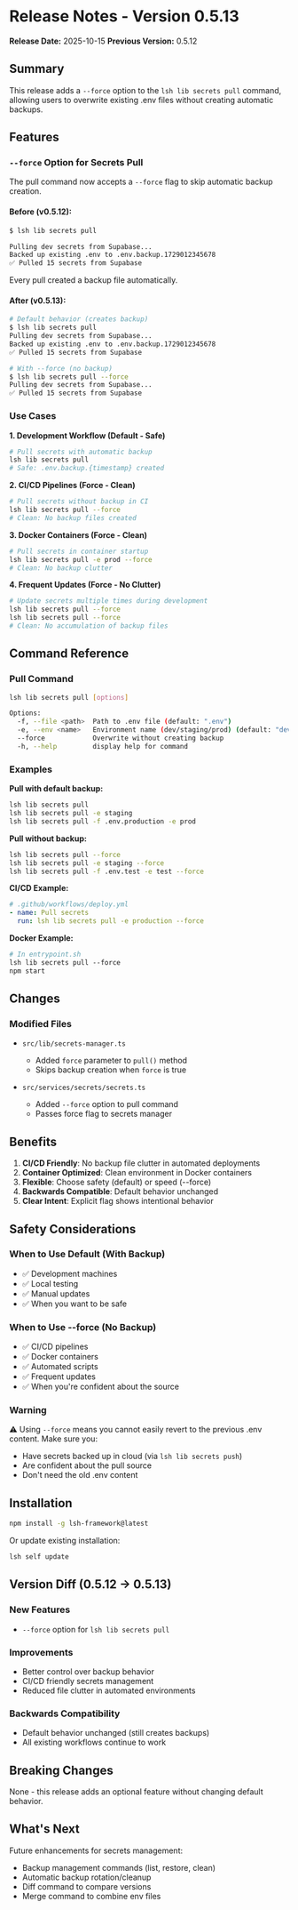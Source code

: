 # Release Notes - Version 0.5.13

**Release Date:** 2025-10-15
**Previous Version:** 0.5.12

## Summary

This release adds a `--force` option to the `lsh lib secrets pull` command, allowing users to overwrite existing .env files without creating automatic backups.

## Features

### `--force` Option for Secrets Pull

The pull command now accepts a `--force` flag to skip automatic backup creation.

#### Before (v0.5.12):
```bash
$ lsh lib secrets pull

Pulling dev secrets from Supabase...
Backed up existing .env to .env.backup.1729012345678
✅ Pulled 15 secrets from Supabase
```

Every pull created a backup file automatically.

#### After (v0.5.13):
```bash
# Default behavior (creates backup)
$ lsh lib secrets pull
Pulling dev secrets from Supabase...
Backed up existing .env to .env.backup.1729012345678
✅ Pulled 15 secrets from Supabase

# With --force (no backup)
$ lsh lib secrets pull --force
Pulling dev secrets from Supabase...
✅ Pulled 15 secrets from Supabase
```

### Use Cases

**1. Development Workflow (Default - Safe)**
```bash
# Pull secrets with automatic backup
lsh lib secrets pull
# Safe: .env.backup.{timestamp} created
```

**2. CI/CD Pipelines (Force - Clean)**
```bash
# Pull secrets without backup in CI
lsh lib secrets pull --force
# Clean: No backup files created
```

**3. Docker Containers (Force - Clean)**
```bash
# Pull secrets in container startup
lsh lib secrets pull -e prod --force
# Clean: No backup clutter
```

**4. Frequent Updates (Force - No Clutter)**
```bash
# Update secrets multiple times during development
lsh lib secrets pull --force
lsh lib secrets pull --force
# Clean: No accumulation of backup files
```

## Command Reference

### Pull Command
```bash
lsh lib secrets pull [options]

Options:
  -f, --file <path>  Path to .env file (default: ".env")
  -e, --env <name>   Environment name (dev/staging/prod) (default: "dev")
  --force            Overwrite without creating backup
  -h, --help         display help for command
```

### Examples

**Pull with default backup:**
```bash
lsh lib secrets pull
lsh lib secrets pull -e staging
lsh lib secrets pull -f .env.production -e prod
```

**Pull without backup:**
```bash
lsh lib secrets pull --force
lsh lib secrets pull -e staging --force
lsh lib secrets pull -f .env.test -e test --force
```

**CI/CD Example:**
```yaml
# .github/workflows/deploy.yml
- name: Pull secrets
  run: lsh lib secrets pull -e production --force
```

**Docker Example:**
```dockerfile
# In entrypoint.sh
lsh lib secrets pull --force
npm start
```

## Changes

### Modified Files

- `src/lib/secrets-manager.ts`
  - Added `force` parameter to `pull()` method
  - Skips backup creation when `force` is true

- `src/services/secrets/secrets.ts`
  - Added `--force` option to pull command
  - Passes force flag to secrets manager

## Benefits

1. **CI/CD Friendly**: No backup file clutter in automated deployments
2. **Container Optimized**: Clean environment in Docker containers
3. **Flexible**: Choose safety (default) or speed (--force)
4. **Backwards Compatible**: Default behavior unchanged
5. **Clear Intent**: Explicit flag shows intentional behavior

## Safety Considerations

### When to Use Default (With Backup)
- ✅ Development machines
- ✅ Local testing
- ✅ Manual updates
- ✅ When you want to be safe

### When to Use --force (No Backup)
- ✅ CI/CD pipelines
- ✅ Docker containers
- ✅ Automated scripts
- ✅ Frequent updates
- ✅ When you're confident about the source

### Warning
⚠️ Using `--force` means you cannot easily revert to the previous .env content. Make sure you:
- Have secrets backed up in cloud (via `lsh lib secrets push`)
- Are confident about the pull source
- Don't need the old .env content

## Installation

```bash
npm install -g lsh-framework@latest
```

Or update existing installation:
```bash
lsh self update
```

## Version Diff (0.5.12 → 0.5.13)

### New Features
- `--force` option for `lsh lib secrets pull`

### Improvements
- Better control over backup behavior
- CI/CD friendly secrets management
- Reduced file clutter in automated environments

### Backwards Compatibility
- Default behavior unchanged (still creates backups)
- All existing workflows continue to work

## Breaking Changes

None - this release adds an optional feature without changing default behavior.

## What's Next

Future enhancements for secrets management:
- Backup management commands (list, restore, clean)
- Automatic backup rotation/cleanup
- Diff command to compare versions
- Merge command to combine env files
